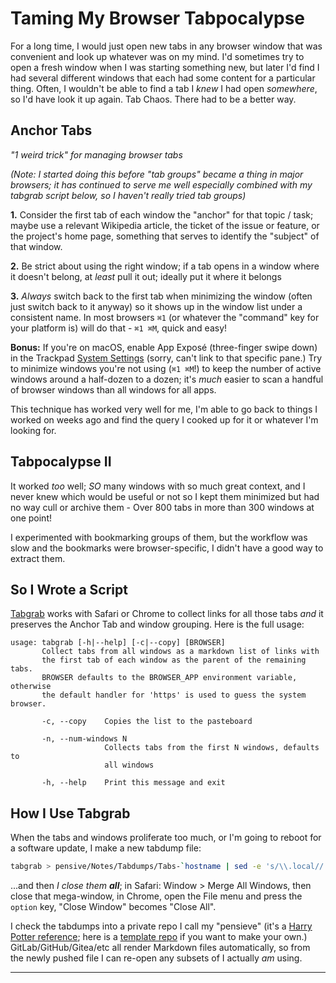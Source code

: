 Taming My Browser Tabpocalypse
================================

For a long time, I would just open new tabs in any browser window that was convenient and look up whatever was on my mind.  I'd sometimes try to open a fresh window when I was starting something new, but later I'd find I had several different windows that each had some content for a particular thing.  Often, I wouldn't be able to find a tab I _knew_ I had open _somewhere_, so I'd have look it up again.  Tab Chaos.  There had to be a better way.

Anchor Tabs
-----------
_"1 weird trick" for managing browser tabs_

_(Note: I started doing this before "tab groups" became a thing in major browsers; it has continued to serve me well especially combined with my tabgrab script below, so I haven't really tried tab groups)_

**1.** Consider the first tab of each window the "anchor" for that topic / task; maybe use a relevant Wikipedia article, the ticket of the issue or feature, or the project's home page, something that serves to identify the "subject" of that window.

**2.** Be strict about using the right window; if a tab opens in a window where it doesn't belong, at _least_ pull it out; ideally put it where it belongs

**3.** _Always_ switch back to the first tab when minimizing the window (often just switch back to it anyway) so it shows up in the window list under a consistent name.  In most browsers `⌘1` (or whatever the "command" key for your platform is) will do that - `⌘1 ⌘M`, quick and easy!

**Bonus:** If you're on macOS, enable App Exposé (three-finger swipe down) in the Trackpad [System Settings](x-apple.systempreferences:) (sorry, can't link to that specific pane.)  Try to minimize windows you're not using (`⌘1 ⌘M`!) to keep the number of active windows around a half-dozen to a dozen; it's _much_ easier to scan a handful of browser windows than all windows for all apps.

This technique has worked very well for me, I'm able to go back to things I worked on weeks ago and find the query I cooked up for it or whatever I'm looking for.

Tabpocalypse II
---------------
It worked _too_ well; _SO_ many windows with so much great context, and I never knew which would be useful or not so I kept them minimized but had no way cull or archive them - Over 800 tabs in more than 300 windows at one point!

I experimented with bookmarking groups of them, but the workflow was slow and the bookmarks were browser-specific, I didn't have a good way to extract them.

So I Wrote a Script
-------------------
[Tabgrab](https://github.com/inventhouse/BenBin/blob/master/tabgrab) works with Safari or Chrome to collect links for all those tabs _and_ it preserves the Anchor Tab and window grouping.  Here is the full usage:

```
usage: tabgrab [-h|--help] [-c|--copy] [BROWSER]
       Collect tabs from all windows as a markdown list of links with
       the first tab of each window as the parent of the remaining tabs.
       BROWSER defaults to the BROWSER_APP environment variable, otherwise
       the default handler for 'https' is used to guess the system browser.

       -c, --copy    Copies the list to the pasteboard

       -n, --num-windows N
                     Collects tabs from the first N windows, defaults to
                     all windows

       -h, --help    Print this message and exit
```

How I Use Tabgrab
-----------------
When the tabs and windows proliferate too much, or I'm going to reboot for a software update, I make a new tabdump file:
```sh
tabgrab > pensive/Notes/Tabdumps/Tabs-`hostname | sed -e 's/\\.local//'`_`date "+%Y-%m-%d"`.md
```

...and then _I close them **all**_; in Safari: Window > Merge All Windows, then close that mega-window, in Chrome, open the File menu and press the `option` key, "Close Window" becomes "Close All".

I check the tabdumps into a private repo I call my "pensieve" (it's a [Harry Potter reference](https://www.wizardingworld.com/writing-by-jk-rowling/pensieve); here is a [template repo](https://github.com/inventhouse/pensieve?tab=readme-ov-file#making-your-own-pensieve) if you want to make your own.)  GitLab/GitHub/Gitea/etc all render Markdown files automatically, so from the newly pushed file I can re-open any subsets of I actually _am_ using.

---
